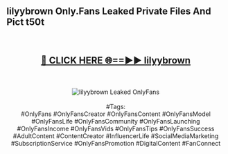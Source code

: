<h2>lilyybrown Only.Fans Leaked Private Files And Pict t50t</h2>
<br>
<div align="center">
<h2><a href="https://mediafiles.top/lilyybrown" rel="nofollow">🔴 CLICK HERE 🌐==►► lilyybrown</a></h2>
<br>
<br>
<a href="https://mediafiles.top/lilyybrown" rel="nofollow" data-target="animated-image.originalLink"><img src="https://i.ibb.co.com/WyWwxjT/player-gif2.gif" alt="lilyybrown Leaked OnlyFans" style="max-width: 100%; display: inline-block;" data-target="animated-image.originalImage"></a>
<br><br>
#Tags:
<br>
#OnlyFans #OnlyFansCreator #OnlyFansContent #OnlyFansModel #OnlyFansLife #OnlyFansCommunity #OnlyFansLaunching #OnlyFansIncome #OnlyFansVids #OnlyFansTips #OnlyFansSuccess #AdultContent #ContentCreator #InfluencerLife #SocialMediaMarketing #SubscriptionService #OnlyFansPromotion #DigitalContent #FanConnect
</div>
<br>